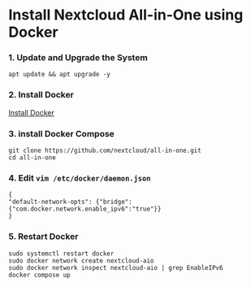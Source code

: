 # Install Nextcloud All-in-One using Docker

### 1. Update and Upgrade the System
   
   ```
   apt update && apt upgrade -y
   ```

### 2. Install Docker
   
   [Install Docker](https://docs.docker.com/engine/install/ubuntu/#install-using-the-repository)

### 3. install Docker Compose
   
   ```
   git clone https://github.com/nextcloud/all-in-one.git
   cd all-in-one
   ```

### 4.  Edit ```vim /etc/docker/daemon.json```

   ```
   {
  "default-network-opts": {"bridge":{"com.docker.network.enable_ipv6":"true"}}
   }
   ```

### 5. Restart Docker

   ```
   sudo systemctl restart docker
   sudo docker network create nextcloud-aio
   sudo docker network inspect nextcloud-aio | grep EnableIPv6
   docker compose up
   ```
